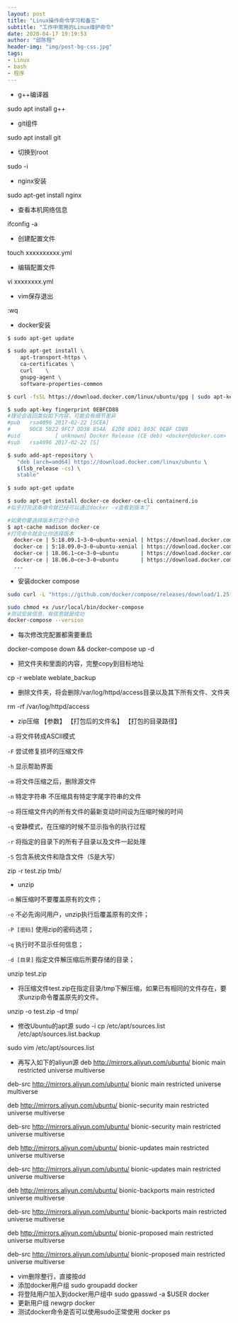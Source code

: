 ```yaml
---
layout: post
title: "Linux操作命令学习和备忘"
subtitle: "工作中常用的Linux维护命令"
date: 2020-04-17 19:19:53
author: "邱陈程"
header-img: "img/post-bg-css.jpg"
tags:
- Linux
- bash
- 程序
---
```



- g++编译器


sudo apt install g++

- git组件


sudo apt install git

- 切换到root

sudo -i

- nginx安装

sudo apt-get install nginx

- 查看本机网络信息

ifconfig -a

- 创建配置文件

touch xxxxxxxxxx.yml

- 编辑配置文件

vi xxxxxxxx.yml

- vim保存退出

:wq

- docker安装

```bash
$ sudo apt-get update

$ sudo apt-get install \
    apt-transport-https \
    ca-certificates \
    curl 	\
    gnupg-agent \
    software-properties-common

$ curl -fsSL https://download.docker.com/linux/ubuntu/gpg | sudo apt-key add -

$ sudo apt-key fingerprint 0EBFCD88
#理论会返回类似如下内容，可能会有细节差异
#pub   rsa4096 2017-02-22 [SCEA]
#      9DC8 5822 9FC7 DD38 854A  E2D8 8D81 803C 0EBF CD88
#uid           [ unknown] Docker Release (CE deb) <docker@docker.com>
#sub   rsa4096 2017-02-22 [S]

$ sudo add-apt-repository \
   "deb [arch=amd64] https://download.docker.com/linux/ubuntu \
   $(lsb_release -cs) \
   stable"
   
$ sudo apt-get update

$ sudo apt-get install docker-ce docker-ce-cli containerd.io
#似乎打完这条命令就已经可以通过docker -v查看到版本了

#如果你要选择版本打这个命令
$ apt-cache madison docker-ce
#打完命令就会让你选择版本
  docker-ce | 5:18.09.1~3-0~ubuntu-xenial | https://download.docker.com/linux/ubuntu  xenial/stable amd64 Packages
  docker-ce | 5:18.09.0~3-0~ubuntu-xenial | https://download.docker.com/linux/ubuntu  xenial/stable amd64 Packages
  docker-ce | 18.06.1~ce~3-0~ubuntu       | https://download.docker.com/linux/ubuntu  xenial/stable amd64 Packages
  docker-ce | 18.06.0~ce~3-0~ubuntu       | https://download.docker.com/linux/ubuntu  xenial/stable amd64 Packages
  ...

```

- 安装docker compose

```bash
sudo curl -L "https://github.com/docker/compose/releases/download/1.25.4/docker-compose-$(uname -s)-$(uname -m)" -o /usr/local/bin/docker-compose

sudo chmod +x /usr/local/bin/docker-compose
#测试安装信息，有信息就是成功
docker-compose --version
```

- 每次修改完配置都需要重启

docker-compose down && docker-compose up -d

- 把文件夹和里面的内容，完整copy到目标地址

cp -r weblate weblate_backup

- 删除文件夹，将会删除/var/log/httpd/access目录以及其下所有文件、文件夹

rm -rf /var/log/httpd/access

- zip压缩 【参数】 【打包后的文件名】 【打包的目录路径】

`-a` 将文件转成ASCII模式

`-F` 尝试修复损坏的压缩文件

`-h` 显示帮助界面

`-m` 将文件压缩之后，删除源文件

`-n` 特定字符串 不压缩具有特定字尾字符串的文件

`-o` 将压缩文件内的所有文件的最新变动时间设为压缩时候的时间

`-q` 安静模式，在压缩的时候不显示指令的执行过程

`-r` 将指定的目录下的所有子目录以及文件一起处理

`-S` 包含系统文件和隐含文件（S是大写）

zip -r test.zip tmb/

- unzip

`-n` 解压缩时不要覆盖原有的文件；

`-o` 不必先询问用户，unzip执行后覆盖原有的文件；

`-P [密码]` 使用zip的密码选项；

`-q` 执行时不显示任何信息；

`-d [目录]` 指定文件解压缩后所要存储的目录；

unzip test.zip

- 将压缩文件test.zip在指定目录/tmp下解压缩，如果已有相同的文件存在，要求unzip命令覆盖原先的文件。

unzip -o test.zip -d tmp/

- 修改Ubuntu的apt源
sudo -i
cp /etc/apt/sources.list /etc/apt/sources.list.backup

sudo vim /etc/apt/sources.list
- 再写入如下的aliyun源
deb http://mirrors.aliyun.com/ubuntu/ bionic main restricted universe multiverse

deb-src http://mirrors.aliyun.com/ubuntu/ bionic main restricted universe multiverse

deb http://mirrors.aliyun.com/ubuntu/ bionic-security main restricted universe multiverse

deb-src http://mirrors.aliyun.com/ubuntu/ bionic-security main restricted universe multiverse

deb http://mirrors.aliyun.com/ubuntu/ bionic-updates main restricted universe multiverse

deb-src http://mirrors.aliyun.com/ubuntu/ bionic-updates main restricted universe multiverse

deb http://mirrors.aliyun.com/ubuntu/ bionic-backports main restricted universe multiverse

deb-src http://mirrors.aliyun.com/ubuntu/ bionic-backports main restricted universe multiverse

deb http://mirrors.aliyun.com/ubuntu/ bionic-proposed main restricted universe multiverse

deb-src http://mirrors.aliyun.com/ubuntu/ bionic-proposed main restricted universe multiverse
- vim删除整行，直接按dd
- 添加docker用户组
sudo groupadd docker  
- 将登陆用户加入到docker用户组中
sudo gpasswd -a $USER docker
- 更新用户组
newgrp docker
- 测试docker命令是否可以使用sudo正常使用
docker ps 
